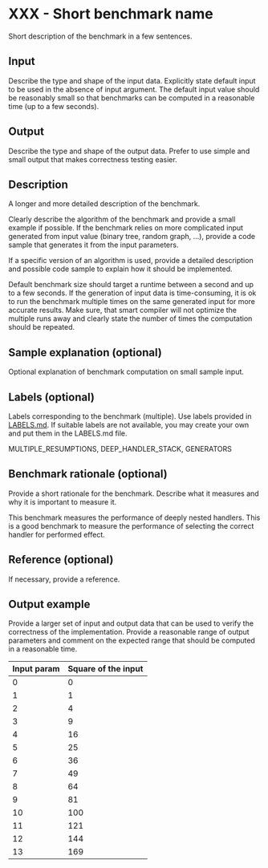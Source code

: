 # XXX - Short benchmark name

Short description of the benchmark in a few sentences.

## Input

Describe the type and shape of the input data.
Explicitly state default input to be used in the absence of input argument.
The default input value should be reasonably small so that benchmarks can be computed in a reasonable time (up to a few seconds).

## Output

Describe the type and shape of the output data. Prefer to use simple and small output that makes correctness testing easier.

## Description

A longer and more detailed description of the benchmark.

Clearly describe the algorithm of the benchmark and provide a small example if possible.
If the benchmark relies on more complicated input generated from input value (binary tree, random graph, ...), provide a code sample that generates it from the input parameters.

If a specific version of an algorithm is used, provide a detailed description and possible code sample to explain how it should be implemented.

Default benchmark size should target a runtime between a second and up to a few seconds.
If the generation of input data is time-consuming, it is ok to run the benchmark multiple times on the same generated input for more accurate results.
Make sure, that smart compiler will not optimize the multiple runs away and clearly state the number of times the computation should be repeated.

## Sample explanation (optional)

Optional explanation of benchmark computation on small sample input.

## Labels (optional)

Labels corresponding to the benchmark (multiple).
Use labels provided in [LABELS.md](../LABELS.md).
If suitable labels are not available, you may create your own and put them in the LABELS.md file.

MULTIPLE_RESUMPTIONS, DEEP_HANDLER_STACK, GENERATORS

## Benchmark rationale (optional)

Provide a short rationale for the benchmark.
Describe what it measures and why it is important to measure it.

This benchmark measures the performance of deeply nested handlers.
This is a good benchmark to measure the performance of selecting the correct handler for performed effect.

## Reference (optional)

If necessary, provide a reference.

## Output example

Provide a larger set of input and output data that can be used to verify the correctness of the implementation.
Provide a reasonable range of output parameters and comment on the expected range that should be computed in a reasonable time.

| Input param | Square of the input |
|--------|---------------------|
| 0 | 0 |
| 1 | 1 |
| 2 | 4 |
| 3 | 9 |
| 4 | 16 |
| 5 | 25 |
| 6 | 36 |
| 7 | 49 |
| 8 | 64 |
| 9 | 81 |
| 10 | 100 |
| 11 | 121 |
| 12 | 144 |
| 13 | 169 |
